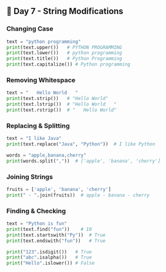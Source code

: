## 📅 Day 7 - String Modifications

### Changing Case

``` python
text = "python programming"
print(text.upper())   # PYTHON PROGRAMMING
print(text.lower())   # python programming
print(text.title())   # Python Programming
print(text.capitalize()) # Python programming
```

### Removing Whitespace

``` python
text = "   Hello World   "
print(text.strip())   # "Hello World"
print(text.lstrip())  # "Hello World   "
print(text.rstrip())  # "   Hello World"
```

### Replacing & Splitting

``` python
text = "I like Java"
print(text.replace("Java", "Python"))  # I like Python

words = "apple,banana,cherry"
print(words.split(","))  # ['apple', 'banana', 'cherry']
```

### Joining Strings

``` python
fruits = ['apple', 'banana', 'cherry']
print(" - ".join(fruits))  # apple - banana - cherry
```

### Finding & Checking

``` python
text = "Python is fun"
print(text.find("fun"))    # 10
print(text.startswith("Py"))  # True
print(text.endswith("fun"))   # True

print("123".isdigit())   # True
print("abc".isalpha())   # True
print("Hello".islower()) # False
```
